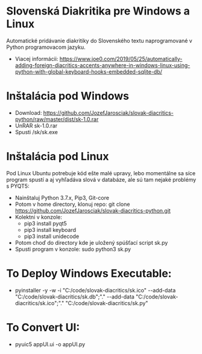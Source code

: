 # Slovenská Diakritika pre Windows a Linux
Automatické pridávanie diakritiky do Slovenského textu naprogramované v Python programovacom jazyku.

- Viacej informácii: https://www.joe0.com/2019/05/25/automatically-adding-foreign-diacritics-accents-anywhere-in-windows-linux-using-python-with-global-keyboard-hooks-embedded-sqlite-db/

# Inštalácia pod Windows

- Download: https://github.com/JozefJarosciak/slovak-diacritics-python/raw/master/dist/sk-1.0.rar
- UnRAR sk-1.0.rar
- Spusti /sk/sk.exe


# Inštalácia pod Linux
Pod Linux Ubuntu potrebuje kód ešte malé upravy, lebo momentálne sa síce program spustí a aj vyhľadáva slová v databáze, ale sú tam nejaké problémy s PYQT5:
- Nainštaluj Python 3.7.x, Pip3, Git-core
- Potom v home directory, klonuj repo: git clone https://github.com/JozefJarosciak/slovak-diacritics-python.git
- Kolektni v konzole:
  * pip3 install pyqt5
  * pip3 install keyboard
  * pip3 install unidecode
- Potom choď do directory kde je uložený spúšťací script sk.py
- Spusti program v konzole: sudo python3 sk.py

# To Deploy Windows Executable:
- pyinstaller -y -w -i "C:/code/slovak-diacritics/sk.ico" --add-data "C:/code/slovak-diacritics/sk.db";"." --add-data "C:/code/slovak-diacritics/sk.ico";"." "C:/code/slovak-diacritics/sk.py"

# To Convert UI:
- pyuic5 appUI.ui -o appUI.py 